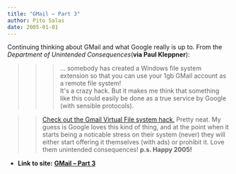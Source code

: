 ```yaml
---
title: "GMail – Part 3"
author: Pito Salas
date: 2005-01-01
---
```


Continuing thinking about GMail and what Google really is up to. From the
_Department of Unintended Consequences_(**via Paul Kleppner**):

>>

>>> … somebody has created a Windows file system extension so that you can use
your 1gb GMail account as a remote file system!  
> It's a crazy hack. But it makes me think that something like this could
> easily be done as a true service by Google (with sensible protocols).
>>

>> [Check out the Gmail Virtual File system
hack.](<http://www.viksoe.dk/code/gmail.htm>) Pretty neat. My guess is Google
loves this kind of thing, and at the point when it starts being a noticable
stress on their system (never) they will either start offering it themselves
(with ads) or prohibit it. Love them unintended consequences! **p.s. Happy
2005!**


* **Link to site:** **[GMail – Part 3](None)**
